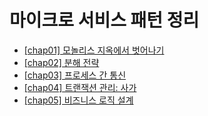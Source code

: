 # 마이크로 서비스 패턴 정리

- [[chap01] 모놀리스 지옥에서 벗어나기](https://github.com/brick0123/study/tree/master/MSA/%EB%A7%88%EC%9D%B4%ED%81%AC%EB%A1%9C%EC%84%9C%EB%B9%84%EC%8A%A4%ED%8C%A8%ED%84%B4/chap01)
- [[chap02] 분해 전략](https://github.com/brick0123/study/tree/master/MSA/%EB%A7%88%EC%9D%B4%ED%81%AC%EB%A1%9C%EC%84%9C%EB%B9%84%EC%8A%A4%ED%8C%A8%ED%84%B4/chap02)
- [[chap03] 프로세스 간 통신](https://github.com/brick0123/study/tree/master/MSA/%EB%A7%88%EC%9D%B4%ED%81%AC%EB%A1%9C%EC%84%9C%EB%B9%84%EC%8A%A4%ED%8C%A8%ED%84%B4/chap03)
- [[chap04] 트랜잭션 관리: 사가](https://github.com/brick0123/study/tree/master/MSA/%EB%A7%88%EC%9D%B4%ED%81%AC%EB%A1%9C%EC%84%9C%EB%B9%84%EC%8A%A4%ED%8C%A8%ED%84%B4/chap04)
- [[chap05] 비즈니스 로직 설계](https://github.com/brick0123/study/tree/master/MSA/%EB%A7%88%EC%9D%B4%ED%81%AC%EB%A1%9C%EC%84%9C%EB%B9%84%EC%8A%A4%ED%8C%A8%ED%84%B4/chap05)